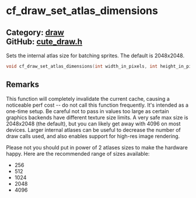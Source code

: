 [//]: # (This file is automatically generated by Cute Framework's docs parser.)
[//]: # (Do not edit this file by hand!)
[//]: # (See: https://github.com/RandyGaul/cute_framework/blob/master/samples/docs_parser.cpp)
[](../header.md ':include')

# cf_draw_set_atlas_dimensions

Category: [draw](/api_reference?id=draw)  
GitHub: [cute_draw.h](https://github.com/RandyGaul/cute_framework/blob/master/include/cute_draw.h)  
---

Sets the internal atlas size for batching sprites. The default is 2048x2048.

```cpp
void cf_draw_set_atlas_dimensions(int width_in_pixels, int height_in_pixels);
```

## Remarks

This function will completely invalidate the current cache, causing a noticeable perf cost -- do not call this
function frequently. It's intended as a one-time setup. Be careful not to pass in values too large as certain
graphics backends have different texture size limits. A very safe max size is 2048x2048 (the default), but you
can likely get away with 4096 on most devices. Larger internal atlases can be useful to decrease the number of
draw calls used, and also enables support for high-res image rendering.

Please not you should put in power of 2 atlases sizes to make the hardware happy. Here are the recommended range
of sizes available:

- 256
- 512
- 1024
- 2048
- 4096

